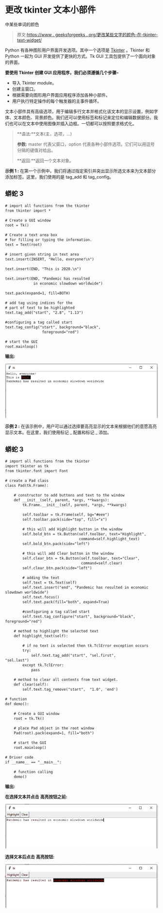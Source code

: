 # 更改 tkinter 文本小部件

中某些单词的颜色

> 原文:[https://www . geeksforgeeks . org/更改某些文字的颜色-在-tkinter-text-widget/](https://www.geeksforgeeks.org/change-the-color-of-certain-words-in-the-tkinter-text-widget/)

Python 有各种图形用户界面开发选项。其中一个选项是 [Tkinter](https://www.geeksforgeeks.org/python-gui-tkinter/) 。Tkinter 和 Python 一起为 GUI 开发提供了更快的方式。Tk GUI 工具包提供了一个面向对象的界面。

**要使用 Tkinter 创建 GUI 应用程序，我们必须遵循几个步骤–**

*   导入 Tkinter module。
*   创建主窗口。
*   根据需要向图形用户界面应用程序添加各种小部件。
*   用户执行特定操作的每个触发器的主事件循环。

文本小部件具有高级选项，用于编辑多行文本并格式化该文本的显示设置，例如字体、文本颜色、背景颜色。我们还可以使用标签和标记来定位和编辑数据部分。我们也可以在文本中使用图像并插入边框。一切都可以按照要求格式化。

> **语法:**文本(主，选项，…)
> 
> **参数:** master 代表父窗口，option 代表各种小部件选项。它们可以用逗号分隔的键值对给出。
> 
> **返回:**返回一个文本对象。

**示例 1 :** 在第一个示例中，我们将通过指定索引并突出显示所选文本来为文本部分添加标签。这里，我们使用的是 tag_add 和 tag_config。

## 蟒蛇 3

```
# import all functions from the tkinter
from tkinter import *

# Create a GUI window  
root = Tk()

# Create a text area box   
# for filling or typing the information.
text = Text(root)

# insert given string in text area
text.insert(INSERT, "Hello, everyone!\n")

text.insert(END, "This is 2020.\n")

text.insert(END, "Pandemic has resulted 
             in economic slowdown worldwide")

text.pack(expand=1, fill=BOTH)

# add tag using indices for the
# part of text to be highlighted
text.tag_add("start", "2.8", "1.13")

#configuring a tag called start
text.tag_config("start", background="black",
                 foreground="red")

# start the GUI
root.mainloop()
```

**输出:**

![](img/94451d97628ded4e34fdd2d9ede9171f.png)

**示例 2 :** 在该示例中，用户可以通过选择要高亮显示的文本来根据他们的意愿高亮显示文本。在这里，我们使用标记 _ 配置和标记 _ 添加。

## 蟒蛇 3

```
# import all functions from the tkinter   
import tkinter as tk
from tkinter.font import Font

# create a Pad class
class Pad(tk.Frame):

    # constructor to add buttons and text to the window
    def __init__(self, parent, *args, **kwargs):
        tk.Frame.__init__(self, parent, *args, **kwargs)

        self.toolbar = tk.Frame(self, bg="#eee")
        self.toolbar.pack(side="top", fill="x")

        # this will add Highlight button in the window
        self.bold_btn = tk.Button(self.toolbar, text="Highlight",
                                  command=self.highlight_text)
        self.bold_btn.pack(side="left")

        # this will add Clear button in the window
        self.clear_btn = tk.Button(self.toolbar, text="Clear",
                                   command=self.clear)
        self.clear_btn.pack(side="left")

        # adding the text 
        self.text = tk.Text(self)
        self.text.insert("end", "Pandemic has resulted in economic slowdown worldwide")
        self.text.focus()
        self.text.pack(fill="both", expand=True)

        #configuring a tag called start
        self.text.tag_configure("start", background="black", foreground="red")

    # method to highlight the selected text
    def highlight_text(self):

        # if no text is selected then tk.TclError exception occurs
        try:
            self.text.tag_add("start", "sel.first", "sel.last")        
        except tk.TclError:
            pass

    # method to clear all contents from text widget.
    def clear(self):
        self.text.tag_remove("start",  "1.0", 'end')

# function
def demo():

    # Create a GUI window 
    root = tk.Tk()

    # place Pad object in the root window
    Pad(root).pack(expand=1, fill="both")

    # start the GUI
    root.mainloop()

# Driver code
if __name__ == "__main__":

    # function calling
    demo()
```

**输出:**

**在选择文本并点击** **高亮按钮之前:**

![](img/d5db146e93ce0403ad9194196f260b4c.png)

**选择文本后点击** **高亮按钮:**

![](img/4c2414a3ccba925de446b760e1ea3e2e.png)